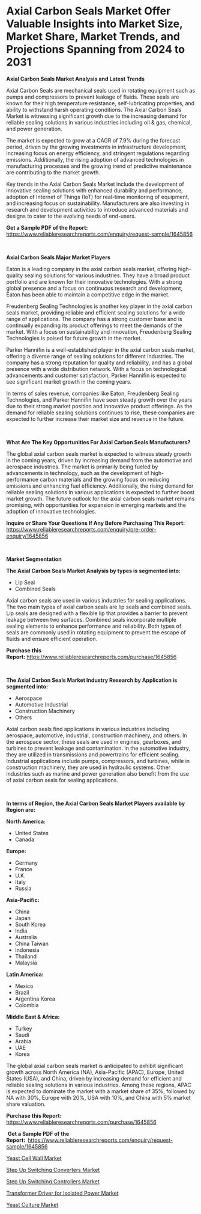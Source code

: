 <p><h1>Axial Carbon Seals Market Offer Valuable Insights into Market Size, Market Share, Market Trends, and Projections Spanning from 2024 to 2031</h1></p><p><strong>Axial Carbon Seals Market Analysis and Latest Trends</strong></p>
<p><p>Axial Carbon Seals are mechanical seals used in rotating equipment such as pumps and compressors to prevent leakage of fluids. These seals are known for their high temperature resistance, self-lubricating properties, and ability to withstand harsh operating conditions. The Axial Carbon Seals Market is witnessing significant growth due to the increasing demand for reliable sealing solutions in various industries including oil & gas, chemical, and power generation.</p><p>The market is expected to grow at a CAGR of 7.9% during the forecast period, driven by the growing investments in infrastructure development, increasing focus on energy efficiency, and stringent regulations regarding emissions. Additionally, the rising adoption of advanced technologies in manufacturing processes and the growing trend of predictive maintenance are contributing to the market growth.</p><p>Key trends in the Axial Carbon Seals Market include the development of innovative sealing solutions with enhanced durability and performance, adoption of Internet of Things (IoT) for real-time monitoring of equipment, and increasing focus on sustainability. Manufacturers are also investing in research and development activities to introduce advanced materials and designs to cater to the evolving needs of end-users.</p></p>
<p><strong>Get a Sample PDF of the Report:&nbsp;</strong> <a href="https://www.reliableresearchreports.com/enquiry/request-sample/1645856">https://www.reliableresearchreports.com/enquiry/request-sample/1645856</a></p>
<p>&nbsp;</p>
<p><strong>Axial Carbon Seals Major Market Players</strong></p>
<p><p>Eaton is a leading company in the axial carbon seals market, offering high-quality sealing solutions for various industries. They have a broad product portfolio and are known for their innovative technologies. With a strong global presence and a focus on continuous research and development, Eaton has been able to maintain a competitive edge in the market.</p><p>Freudenberg Sealing Technologies is another key player in the axial carbon seals market, providing reliable and efficient sealing solutions for a wide range of applications. The company has a strong customer base and is continually expanding its product offerings to meet the demands of the market. With a focus on sustainability and innovation, Freudenberg Sealing Technologies is poised for future growth in the market.</p><p>Parker Hannifin is a well-established player in the axial carbon seals market, offering a diverse range of sealing solutions for different industries. The company has a strong reputation for quality and reliability, and has a global presence with a wide distribution network. With a focus on technological advancements and customer satisfaction, Parker Hannifin is expected to see significant market growth in the coming years.</p><p>In terms of sales revenue, companies like Eaton, Freudenberg Sealing Technologies, and Parker Hannifin have seen steady growth over the years due to their strong market position and innovative product offerings. As the demand for reliable sealing solutions continues to rise, these companies are expected to further increase their market size and revenue in the future.</p></p>
<p>&nbsp;</p>
<p><strong>What Are The Key Opportunities For Axial Carbon Seals Manufacturers?</strong></p>
<p><p>The global axial carbon seals market is expected to witness steady growth in the coming years, driven by increasing demand from the automotive and aerospace industries. The market is primarily being fueled by advancements in technology, such as the development of high-performance carbon materials and the growing focus on reducing emissions and enhancing fuel efficiency. Additionally, the rising demand for reliable sealing solutions in various applications is expected to further boost market growth. The future outlook for the axial carbon seals market remains promising, with opportunities for expansion in emerging markets and the adoption of innovative technologies.</p></p>
<p><strong>Inquire or Share Your Questions If Any Before Purchasing This Report:</strong> <a href="https://www.reliableresearchreports.com/enquiry/pre-order-enquiry/1645856">https://www.reliableresearchreports.com/enquiry/pre-order-enquiry/1645856</a></p>
<p>&nbsp;</p>
<p><strong>Market Segmentation</strong></p>
<p><strong>The Axial Carbon Seals Market Analysis by types is segmented into:</strong></p>
<p><ul><li>Lip Seal</li><li>Combined Seals</li></ul></p>
<p><p>Axial carbon seals are used in various industries for sealing applications. The two main types of axial carbon seals are lip seals and combined seals. Lip seals are designed with a flexible lip that provides a barrier to prevent leakage between two surfaces. Combined seals incorporate multiple sealing elements to enhance performance and reliability. Both types of seals are commonly used in rotating equipment to prevent the escape of fluids and ensure efficient operation.</p></p>
<p><strong>Purchase this Report:&nbsp;</strong><a href="https://www.reliableresearchreports.com/purchase/1645856">https://www.reliableresearchreports.com/purchase/1645856</a></p>
<p>&nbsp;</p>
<p><strong>The Axial Carbon Seals Market Industry Research by Application is segmented into:</strong></p>
<p><ul><li>Aerospace</li><li>Automotive Industrial</li><li>Construction Machinery</li><li>Others</li></ul></p>
<p><p>Axial carbon seals find applications in various industries including aerospace, automotive, industrial, construction machinery, and others. In the aerospace sector, these seals are used in engines, gearboxes, and turbines to prevent leakage and contamination. In the automotive industry, they are utilized in transmissions and powertrains for efficient sealing. Industrial applications include pumps, compressors, and turbines, while in construction machinery, they are used in hydraulic systems. Other industries such as marine and power generation also benefit from the use of axial carbon seals for sealing applications.</p></p>
<p>&nbsp;</p>
<p><strong>In terms of Region, the Axial Carbon Seals Market Players available by Region are:</strong></p>
<p>
    <p> <strong> North America: </strong>
        <ul>
            <li>United States</li>
            <li>Canada</li>
        </ul>
        </p> 
    <p> <strong> Europe: </strong>
        <ul>
            <li>Germany</li>
            <li>France</li>
            <li>U.K.</li>
            <li>Italy</li>
            <li>Russia</li>
        </ul>
        </p> 
    <p> <strong> Asia-Pacific: </strong>
        <ul>
            <li>China</li>
            <li>Japan</li>
            <li>South Korea</li>
            <li>India</li>
            <li>Australia</li>
            <li>China Taiwan</li>
            <li>Indonesia</li>
            <li>Thailand</li>
            <li>Malaysia</li>
        </ul>
        </p> 
    <p> <strong> Latin America: </strong>
        <ul>
            <li>Mexico</li>
            <li>Brazil</li>
            <li>Argentina Korea</li>
            <li>Colombia</li>
        </ul>
        </p> 
    <p> <strong> Middle East & Africa: </strong>
        <ul>
            <li>Turkey</li>
            <li>Saudi</li>
            <li>Arabia</li>
            <li>UAE</li>
            <li>Korea</li>
        </ul>
    </p>
    </p>
<p><p>The global axial carbon seals market is anticipated to exhibit significant growth across North America (NA), Asia-Pacific (APAC), Europe, United States (USA), and China, driven by increasing demand for efficient and reliable sealing solutions in various industries. Among these regions, APAC is expected to dominate the market with a market share of 35%, followed by NA with 30%, Europe with 20%, USA with 10%, and China with 5% market share valuation.</p></p>
<p><strong>Purchase this Report: </strong><a href="https://www.reliableresearchreports.com/purchase/1645856">https://www.reliableresearchreports.com/purchase/1645856</a></p>
<p>&nbsp;<strong>Get a Sample PDF of the Report:&nbsp;&nbsp;</strong><a href="https://www.reliableresearchreports.com/enquiry/request-sample/1645856">https://www.reliableresearchreports.com/enquiry/request-sample/1645856</a></p>
<p><strong></strong></p>
<p><p><a href="https://view.publitas.com/reportprime-1/global-yeast-cell-wall-market-by-types-applications-and-major-players-with-regional-growth-rate-analysis-and-development-situation-from-2024-to-2031/">Yeast Cell Wall Market</a></p><p><a href="https://artistic-helicopter-ca9.notion.site/Step-Up-Switching-Converters-Market-Provides-Detailed-Segmentation-of-this-Market-based-on-Type-App-36c5bdf8a95f4a77a7024f023a6f6e36">Step Up Switching Converters Market</a></p><p><a href="https://valiant-lunge-8fe.notion.site/Step-Up-Switching-Controllers-Market-Size-2024-2031-Global-Industrial-Analysis-Key-Geographical-R-6d19204d162f45dd8e64779457adc640">Step Up Switching Controllers Market</a></p><p><a href="https://picayune-night-cbd.notion.site/Transformer-Driver-for-Isolated-Power-Market-Furnish-Information-about-Market-Size-Market-Share-Ma-dc2686a66aab4415b54108255e0510f0">Transformer Driver for Isolated Power Market</a></p><p><a href="https://view.publitas.com/reportprime-1/yeast-culture-market-size-share-trends-analysis-report-by-application-regional-outlook-competitive-strategies-and-segment-forecasts-2024-2031/">Yeast Culture Market</a></p></p>